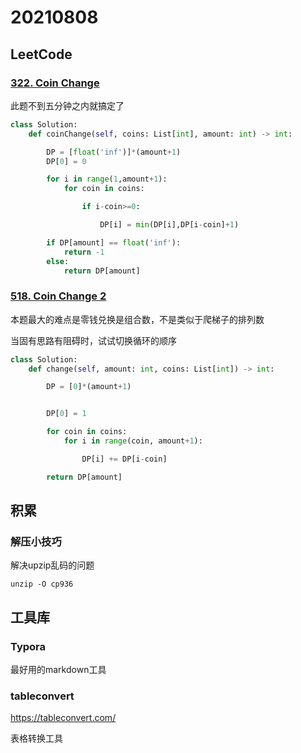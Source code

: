 # 20210808

## LeetCode

### [322. Coin Change](https://leetcode-cn.com/problems/coin-change/)

此题不到五分钟之内就搞定了

```python
class Solution:
    def coinChange(self, coins: List[int], amount: int) -> int:

        DP = [float('inf')]*(amount+1)
        DP[0] = 0

        for i in range(1,amount+1):
            for coin in coins:

                if i-coin>=0:

                    DP[i] = min(DP[i],DP[i-coin]+1)

        if DP[amount] == float('inf'):
            return -1
        else:
            return DP[amount]
```

### [518. Coin Change 2](https://leetcode-cn.com/problems/coin-change-2/)

本题最大的难点是零钱兑换是组合数，不是类似于爬梯子的排列数

当固有思路有阻碍时，试试切换循环的顺序

```python
class Solution:
    def change(self, amount: int, coins: List[int]) -> int:

        DP = [0]*(amount+1)


        DP[0] = 1

        for coin in coins:
            for i in range(coin, amount+1):

                DP[i] += DP[i-coin]

        return DP[amount]
```





## 积累

### 解压小技巧

解决upzip乱码的问题

```shell
unzip -O cp936
```

## 工具库

### Typora

最好用的markdown工具

### tableconvert

https://tableconvert.com/

表格转换工具



